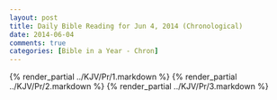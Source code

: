 ```yaml
---
layout: post
title: Daily Bible Reading for Jun 4, 2014 (Chronological)
date: 2014-06-04
comments: true
categories: [Bible in a Year - Chron]
---
```

{% render_partial ../KJV/Pr/1.markdown %}
{% render_partial ../KJV/Pr/2.markdown %}
{% render_partial ../KJV/Pr/3.markdown %}
